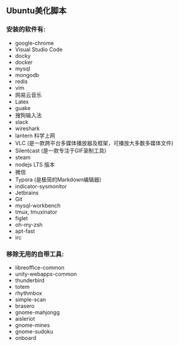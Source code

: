 ## Ubuntu美化脚本

### 安装的软件有:

- google-chrome
- Visual Studio Code
- docky
- docker
- mysql
- mongodb
- redis
- vim
- 网易云音乐
- Latex
- guake
- 搜狗输入法
- slack
- wireshark
- lantern 科学上网
- VLC (是一款跨平台多媒体播放器及框架，可播放大多数多媒体文件)
- Silentcast (是一款专注于GIF录制工具)
- steam
- nodejs LTS 版本
- 微信
- Typora (是极简的Markdown编辑器)
- indicator-sysmonitor
- Jetbrains
- Git
- mysql-workbench
- tmux, tmuxinator
- figlet
- oh-my-zsh
- apt-fast
- irc


### 移除无用的自带工具:

- libreoffice-common
- unity-webapps-common
- thunderbird
- totem
- rhythmbox
- simple-scan
- brasero
- gnome-mahjongg
- aisleriot
- gnome-mines
- gnome-sudoku
- onboard
